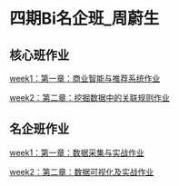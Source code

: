 # 四期Bi名企班_周蔚生
## 核心班作业
[week1：第一章：商业智能与推荐系统作业](https://github.com/zhouyusheng-coder/Bi-IV/tree/master/%E5%9B%9B%E6%9C%9FBi%E6%A0%B8%E5%BF%83%E7%8F%AD%E4%BD%9C%E4%B8%9A/%E7%AC%AC%E4%B8%80%E7%AB%A0%20%E5%95%86%E4%B8%9A%E6%99%BA%E8%83%BD%E4%B8%8E%E6%8E%A8%E8%8D%90%E7%B3%BB%E7%BB%9F%E4%BD%9C%E4%B8%9A)

[week2：第二章：挖掘数据中的关联规则作业](https://github.com/zhouyusheng-coder/Bi-IV/tree/master/%E5%9B%9B%E6%9C%9FBi%E6%A0%B8%E5%BF%83%E7%8F%AD%E4%BD%9C%E4%B8%9A/%E7%AC%AC%E4%BA%8C%E7%AB%A0%20%E6%8C%96%E6%8E%98%E6%95%B0%E6%8D%AE%E4%B8%AD%E7%9A%84%E5%85%B3%E8%81%94%E8%A7%84%E5%88%99)

## 名企班作业

[week1：第一章：数据采集与实战作业](https://github.com/zhouyusheng-coder/Bi-IV/tree/master/%E5%9B%9B%E6%9C%9FBi%E5%90%8D%E4%BC%81%E7%8F%AD%E4%BD%9C%E4%B8%9A/%E7%AC%AC%E4%B8%80%E7%AB%A0%20%E6%95%B0%E6%8D%AE%E9%87%87%E9%9B%86%E4%B8%8E%E5%AE%9E%E6%88%98)

[week2：第二章：数据可视化及实战作业](https://github.com/zhouyusheng-coder/Bi-IV/tree/master/%E5%9B%9B%E6%9C%9FBi%E5%90%8D%E4%BC%81%E7%8F%AD%E4%BD%9C%E4%B8%9A/%E7%AC%AC%E4%BA%8C%E7%AB%A0%20%E6%95%B0%E6%8D%AE%E5%8F%AF%E8%A7%86%E5%8C%96%E5%8F%8A%E5%AE%9E%E6%88%98)


